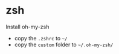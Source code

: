 # zsh

Install oh-my-zsh

- copy the `.zshrc` to `~/`
- copy the `custom` folder to `~/.oh-my-zsh/`
